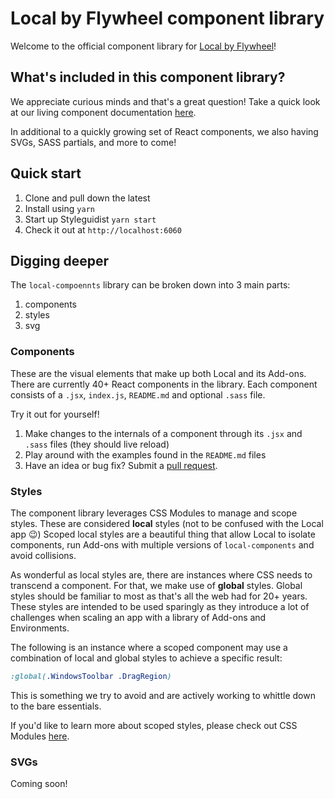# Local by Flywheel component library

Welcome to the official component library for [Local by Flywheel](https://local.getflywheel.com/)!

## What's included in this component library?

We appreciate curious minds and that's a great question! 
Take a quick look at our living component documentation [here](https://getflywheel.github.io/local-components/).

In additional to a quickly growing set of React components, we also having SVGs, SASS partials, and more to come!

## Quick start

1. Clone and pull down the latest
1. Install using `yarn`
1. Start up Styleguidist `yarn start`
1. Check it out at `http://localhost:6060`

## Digging deeper

The `local-compoennts` library can be broken down into 3 main parts:

1. components
2. styles
3. svg

### Components

These are the visual elements that make up both Local and its Add-ons. 
There are currently 40+ React components in the library. 
Each component consists of a `.jsx`, `index.js`, `README.md` and optional `.sass` file.

Try it out for yourself!

1. Make changes to the internals of a component through its `.jsx` and `.sass` files (they should live reload)
1. Play around with the examples found in the `README.md` files
1. Have an idea or bug fix? Submit a [pull request](https://github.com/getflywheel/local-components/pulls).

### Styles

The component library leverages CSS Modules to manage and scope styles. 
These are considered **local** styles (not to be confused with the Local app 😉)
Scoped local styles are a beautiful thing that allow Local to isolate components, run Add-ons with multiple versions of `local-components` and avoid collisions.

As wonderful as local styles are, there are instances where CSS needs to transcend a component.
For that, we make use of **global** styles.
Global styles should be familiar to most as that's all the web had for 20+ years. 
These styles are intended to be used sparingly as they introduce a lot of challenges when scaling an app with a library of Add-ons and Environments.

The following is an instance where a scoped component may use a combination of local and global styles to achieve a specific result:

```css
:global(.WindowsToolbar .DragRegion)
```

This is something we try to avoid and are actively working to whittle down to the bare essentials.

If you'd like to learn more about scoped styles, please check out CSS Modules [here](https://github.com/css-modules/css-modules).

### SVGs

Coming soon!

